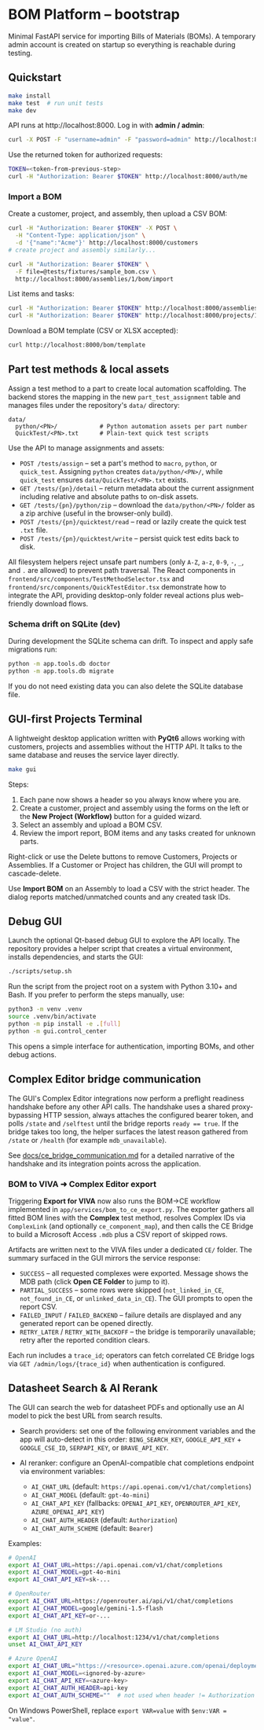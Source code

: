 # BOM Platform – bootstrap

Minimal FastAPI service for importing Bills of Materials (BOMs).
A temporary admin account is created on startup so everything is reachable during testing.

## Quickstart

```bash
make install
make test  # run unit tests
make dev
```

API runs at http://localhost:8000. Log in with **admin / admin**:

```bash
curl -X POST -F "username=admin" -F "password=admin" http://localhost:8000/auth/token
```

Use the returned token for authorized requests:

```bash
TOKEN=<token-from-previous-step>
curl -H "Authorization: Bearer $TOKEN" http://localhost:8000/auth/me
```

### Import a BOM

Create a customer, project, and assembly, then upload a CSV BOM:

```bash
curl -H "Authorization: Bearer $TOKEN" -X POST \
  -H "Content-Type: application/json" \
  -d '{"name":"Acme"}' http://localhost:8000/customers
# create project and assembly similarly...

curl -H "Authorization: Bearer $TOKEN" \
  -F file=@tests/fixtures/sample_bom.csv \
  http://localhost:8000/assemblies/1/bom/import
```

List items and tasks:

```bash
curl -H "Authorization: Bearer $TOKEN" http://localhost:8000/assemblies/1/bom/items
curl -H "Authorization: Bearer $TOKEN" http://localhost:8000/projects/1/tasks
```

Download a BOM template (CSV or XLSX accepted):

```bash
curl http://localhost:8000/bom/template
```

## Part test methods & local assets

Assign a test method to a part to create local automation scaffolding. The
backend stores the mapping in the new `part_test_assignment` table and manages
files under the repository's `data/` directory:

```
data/
  python/<PN>/            # Python automation assets per part number
  QuickTest/<PN>.txt      # Plain-text quick test scripts
```

Use the API to manage assignments and assets:

- `POST /tests/assign` – set a part's method to `macro`, `python`, or
  `quick_test`. Assigning `python` creates `data/python/<PN>/`, while
  `quick_test` ensures `data/QuickTest/<PN>.txt` exists.
- `GET /tests/{pn}/detail` – return metadata about the current assignment
  including relative and absolute paths to on-disk assets.
- `GET /tests/{pn}/python/zip` – download the `data/python/<PN>/` folder as a
  zip archive (useful in the browser-only build).
- `POST /tests/{pn}/quicktest/read` – read or lazily create the quick test
  `.txt` file.
- `POST /tests/{pn}/quicktest/write` – persist quick test edits back to disk.

All filesystem helpers reject unsafe part numbers (only `A-Z`, `a-z`, `0-9`,
`-`, `_`, and `.` are allowed) to prevent path traversal. The React components
in `frontend/src/components/TestMethodSelector.tsx` and
`frontend/src/components/QuickTestEditor.tsx` demonstrate how to integrate the
API, providing desktop-only folder reveal actions plus web-friendly download
flows.

### Schema drift on SQLite (dev)

During development the SQLite schema can drift. To inspect and apply safe
migrations run:

```bash
python -m app.tools.db doctor
python -m app.tools.db migrate
```

If you do not need existing data you can also delete the SQLite database file.

## GUI-first Projects Terminal

A lightweight desktop application written with **PyQt6** allows working with
customers, projects and assemblies without the HTTP API.  It talks to the same
database and reuses the service layer directly.

```bash
make gui
```

Steps:

1. Each pane now shows a header so you always know where you are.
2. Create a customer, project and assembly using the forms on the left or the
   **New Project (Workflow)** button for a guided wizard.
3. Select an assembly and upload a BOM CSV.
4. Review the import report, BOM items and any tasks created for unknown parts.

Right-click or use the Delete buttons to remove Customers, Projects or Assemblies. If
a Customer or Project has children, the GUI will prompt to cascade-delete.

Use **Import BOM** on an Assembly to load a CSV with the strict header. The dialog
reports matched/unmatched counts and any created task IDs.

## Debug GUI

Launch the optional Qt-based debug GUI to explore the API locally. The
repository provides a helper script that creates a virtual environment,
installs dependencies, and starts the GUI:

```bash
./scripts/setup.sh
```

Run the script from the project root on a system with Python 3.10+ and Bash.
If you prefer to perform the steps manually, use:

```bash
python3 -m venv .venv
source .venv/bin/activate
python -m pip install -e .[full]
python -m gui.control_center
```

This opens a simple interface for authentication, importing BOMs, and other
debug actions.

## Complex Editor bridge communication

The GUI's Complex Editor integrations now perform a preflight readiness
handshake before any other API calls. The handshake uses a shared
proxy-bypassing HTTP session, always attaches the configured bearer token, and
polls `/state` and `/selftest` until the bridge reports `ready == true`. If the
bridge takes too long, the helper surfaces the latest reason gathered from
`/state` or `/health` (for example `mdb_unavailable`).

See [docs/ce_bridge_communication.md](docs/ce_bridge_communication.md) for a
detailed narrative of the handshake and its integration points across the
application.

### BOM to VIVA ➜ Complex Editor export

Triggering **Export for VIVA** now also runs the BOM→CE workflow implemented in
`app/services/bom_to_ce_export.py`. The exporter gathers all fitted BOM lines
with the **Complex** test method, resolves Complex IDs via `ComplexLink` (and
optionally `ce_component_map`), and then calls the CE Bridge to build a Microsoft
Access `.mdb` plus a CSV report of skipped rows.

Artifacts are written next to the VIVA files under a dedicated `CE/` folder. The
summary surfaced in the GUI mirrors the service response:

- `SUCCESS` – all requested complexes were exported. Message shows the MDB path
  (click **Open CE Folder** to jump to it).
- `PARTIAL_SUCCESS` – some rows were skipped (`not_linked_in_CE`,
  `not_found_in_CE`, or `unlinked_data_in_CE`). The GUI prompts to open the
  report CSV.
- `FAILED_INPUT` / `FAILED_BACKEND` – failure details are displayed and any
  generated report can be opened directly.
- `RETRY_LATER` / `RETRY_WITH_BACKOFF` – the bridge is temporarily unavailable;
  retry after the reported condition clears.

Each run includes a `trace_id`; operators can fetch correlated CE Bridge logs
via `GET /admin/logs/{trace_id}` when authentication is configured.

## Datasheet Search & AI Rerank

The GUI can search the web for datasheet PDFs and optionally use an AI model
to pick the best URL from search results.

- Search providers: set one of the following environment variables and the
  app will auto-detect in this order: `BING_SEARCH_KEY`, `GOOGLE_API_KEY` +
  `GOOGLE_CSE_ID`, `SERPAPI_KEY`, or `BRAVE_API_KEY`.

- AI reranker: configure an OpenAI-compatible chat completions endpoint via
  environment variables:
  - `AI_CHAT_URL` (default: `https://api.openai.com/v1/chat/completions`)
  - `AI_CHAT_MODEL` (default: `gpt-4o-mini`)
  - `AI_CHAT_API_KEY` (fallbacks: `OPENAI_API_KEY`, `OPENROUTER_API_KEY`,
    `AZURE_OPENAI_API_KEY`)
  - `AI_CHAT_AUTH_HEADER` (default: `Authorization`)
  - `AI_CHAT_AUTH_SCHEME` (default: `Bearer`)

Examples:

```bash
# OpenAI
export AI_CHAT_URL=https://api.openai.com/v1/chat/completions
export AI_CHAT_MODEL=gpt-4o-mini
export AI_CHAT_API_KEY=sk-...

# OpenRouter
export AI_CHAT_URL=https://openrouter.ai/api/v1/chat/completions
export AI_CHAT_MODEL=google/gemini-1.5-flash
export AI_CHAT_API_KEY=or-...

# LM Studio (no auth)
export AI_CHAT_URL=http://localhost:1234/v1/chat/completions
unset AI_CHAT_API_KEY

# Azure OpenAI
export AI_CHAT_URL="https://<resource>.openai.azure.com/openai/deployments/<deploy>/chat/completions?api-version=2024-02-15-preview"
export AI_CHAT_MODEL=<ignored-by-azure>
export AI_CHAT_API_KEY=<azure-key>
export AI_CHAT_AUTH_HEADER=api-key
export AI_CHAT_AUTH_SCHEME=""  # not used when header != Authorization
```

On Windows PowerShell, replace `export VAR=value` with `$env:VAR = "value"`.
